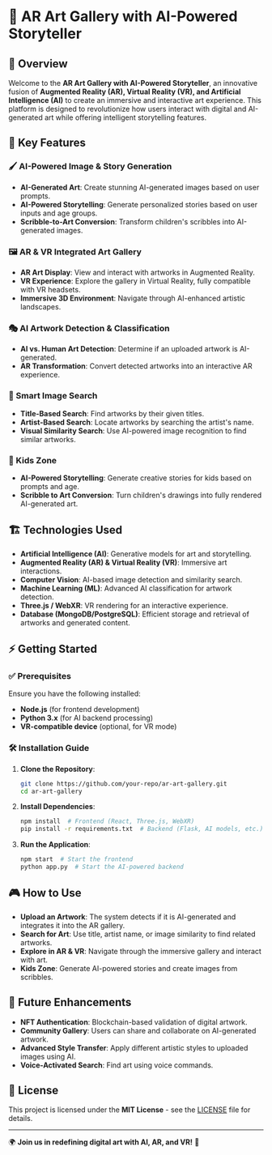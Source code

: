 ﻿# 🎨 AR Art Gallery with AI-Powered Storyteller

## 🌟 Overview
Welcome to the **AR Art Gallery with AI-Powered Storyteller**, an innovative fusion of **Augmented Reality (AR), Virtual Reality (VR), and Artificial Intelligence (AI)** to create an immersive and interactive art experience. This platform is designed to revolutionize how users interact with digital and AI-generated art while offering intelligent storytelling features.

## 🚀 Key Features
### 🖌️ AI-Powered Image & Story Generation
- **AI-Generated Art**: Create stunning AI-generated images based on user prompts.
- **AI-Powered Storytelling**: Generate personalized stories based on user inputs and age groups.
- **Scribble-to-Art Conversion**: Transform children's scribbles into AI-generated images.

### 🖼️ AR & VR Integrated Art Gallery
- **AR Art Display**: View and interact with artworks in Augmented Reality.
- **VR Experience**: Explore the gallery in Virtual Reality, fully compatible with VR headsets.
- **Immersive 3D Environment**: Navigate through AI-enhanced artistic landscapes.

### 🎭 AI Artwork Detection & Classification
- **AI vs. Human Art Detection**: Determine if an uploaded artwork is AI-generated.
- **AR Transformation**: Convert detected artworks into an interactive AR experience.

### 🔎 Smart Image Search
- **Title-Based Search**: Find artworks by their given titles.
- **Artist-Based Search**: Locate artworks by searching the artist's name.
- **Visual Similarity Search**: Use AI-powered image recognition to find similar artworks.

### 👦 Kids Zone
- **AI-Powered Storytelling**: Generate creative stories for kids based on prompts and age.
- **Scribble to Art Conversion**: Turn children's drawings into fully rendered AI-generated art.

## 🏗️ Technologies Used
- **Artificial Intelligence (AI)**: Generative models for art and storytelling.
- **Augmented Reality (AR) & Virtual Reality (VR)**: Immersive art interactions.
- **Computer Vision**: AI-based image detection and similarity search.
- **Machine Learning (ML)**: Advanced AI classification for artwork detection.
- **Three.js / WebXR**: VR rendering for an interactive experience.
- **Database (MongoDB/PostgreSQL)**: Efficient storage and retrieval of artworks and generated content.

## ⚡ Getting Started
### ✅ Prerequisites
Ensure you have the following installed:
- **Node.js** (for frontend development)
- **Python 3.x** (for AI backend processing)
- **VR-compatible device** (optional, for VR mode)

### 🛠️ Installation Guide
1. **Clone the Repository**:
   ```bash
   git clone https://github.com/your-repo/ar-art-gallery.git
   cd ar-art-gallery
   ```
2. **Install Dependencies**:
   ```bash
   npm install  # Frontend (React, Three.js, WebXR)
   pip install -r requirements.txt  # Backend (Flask, AI models, etc.)
   ```
3. **Run the Application**:
   ```bash
   npm start  # Start the frontend
   python app.py  # Start the AI-powered backend
   ```

## 🎮 How to Use
- **Upload an Artwork**: The system detects if it is AI-generated and integrates it into the AR gallery.
- **Search for Art**: Use title, artist name, or image similarity to find related artworks.
- **Explore in AR & VR**: Navigate through the immersive gallery and interact with art.
- **Kids Zone**: Generate AI-powered stories and create images from scribbles.

## 🔮 Future Enhancements
- **NFT Authentication**: Blockchain-based validation of digital artwork.
- **Community Gallery**: Users can share and collaborate on AI-generated artwork.
- **Advanced Style Transfer**: Apply different artistic styles to uploaded images using AI.
- **Voice-Activated Search**: Find art using voice commands.

## 📜 License
This project is licensed under the **MIT License** - see the [LICENSE](LICENSE) file for details.

---
🌍 **Join us in redefining digital art with AI, AR, and VR!** 🚀


